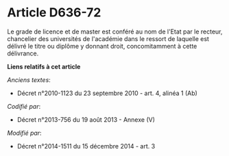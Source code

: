 # Article D636-72

Le grade de licence et de master  est conféré au nom de l'Etat par le recteur, chancelier des universités de l'académie dans
le ressort de laquelle est délivré le titre ou diplôme y donnant droit, concomitamment à cette délivrance.

**Liens relatifs à cet article**

_Anciens textes_:

  - Décret n°2010-1123 du 23 septembre 2010 - art. 4, alinéa 1 (Ab)

_Codifié par_:

  - Décret n°2013-756 du 19 août 2013 -  Annexe (V)

_Modifié par_:

  - Décret n°2014-1511 du 15 décembre 2014 - art. 3
